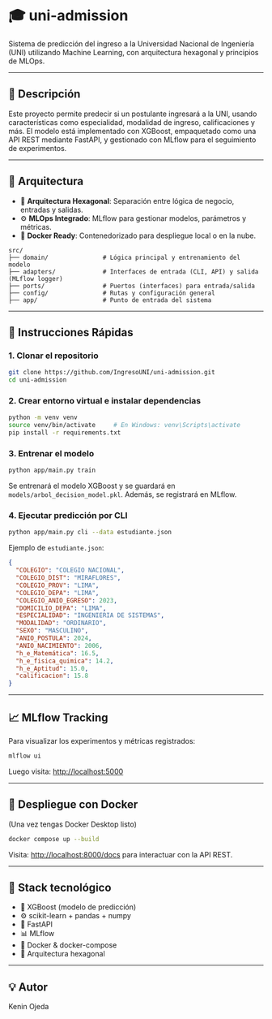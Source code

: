 # 🎓 uni-admission

Sistema de predicción del ingreso a la Universidad Nacional de Ingeniería (UNI) utilizando Machine Learning, con arquitectura hexagonal y principios de MLOps.

---

## 📌 Descripción

Este proyecto permite predecir si un postulante ingresará a la UNI, usando características como especialidad, modalidad de ingreso, calificaciones y más. El modelo está implementado con XGBoost, empaquetado como una API REST mediante FastAPI, y gestionado con MLflow para el seguimiento de experimentos.

---

## 🧱 Arquitectura

- 🔷 **Arquitectura Hexagonal**: Separación entre lógica de negocio, entradas y salidas.
- ⚙️ **MLOps Integrado**: MLflow para gestionar modelos, parámetros y métricas.
- 🐳 **Docker Ready**: Contenedorizado para despliegue local o en la nube.

```
src/
├── domain/               # Lógica principal y entrenamiento del modelo
├── adapters/             # Interfaces de entrada (CLI, API) y salida (MLflow logger)
├── ports/                # Puertos (interfaces) para entrada/salida
├── config/               # Rutas y configuración general
├── app/                  # Punto de entrada del sistema
```

---

## 🚀 Instrucciones Rápidas

### 1. Clonar el repositorio

```bash
git clone https://github.com/IngresoUNI/uni-admission.git
cd uni-admission
```

### 2. Crear entorno virtual e instalar dependencias

```bash
python -m venv venv
source venv/bin/activate     # En Windows: venv\Scripts\activate
pip install -r requirements.txt
```

### 3. Entrenar el modelo

```bash
python app/main.py train
```

Se entrenará el modelo XGBoost y se guardará en `models/arbol_decision_model.pkl`. Además, se registrará en MLflow.

### 4. Ejecutar predicción por CLI

```bash
python app/main.py cli --data estudiante.json
```

Ejemplo de `estudiante.json`:

```json
{
  "COLEGIO": "COLEGIO NACIONAL",
  "COLEGIO_DIST": "MIRAFLORES",
  "COLEGIO_PROV": "LIMA",
  "COLEGIO_DEPA": "LIMA",
  "COLEGIO_ANIO_EGRESO": 2023,
  "DOMICILIO_DEPA": "LIMA",
  "ESPECIALIDAD": "INGENIERIA DE SISTEMAS",
  "MODALIDAD": "ORDINARIO",
  "SEXO": "MASCULINO",
  "ANIO_POSTULA": 2024,
  "ANIO_NACIMIENTO": 2006,
  "h_e_Matemática": 16.5,
  "h_e_fisica_quimica": 14.2,
  "h_e_Aptitud": 15.0,
  "calificacion": 15.8
}
```

---

## 📈 MLflow Tracking

Para visualizar los experimentos y métricas registrados:

```bash
mlflow ui
```

Luego visita: [http://localhost:5000](http://localhost:5000)

---

## 🐳 Despliegue con Docker

(Una vez tengas Docker Desktop listo)

```bash
docker compose up --build
```

Visita: [http://localhost:8000/docs](http://localhost:8000/docs) para interactuar con la API REST.

---

## 🧪 Stack tecnológico

- 🧠 XGBoost (modelo de predicción)
- ⚙️ scikit-learn + pandas + numpy
- 🚀 FastAPI
- 📊 MLflow
- 🐳 Docker & docker-compose
- 🧩 Arquitectura hexagonal

---


## 💡 Autor

Kenin Ojeda 
